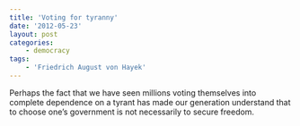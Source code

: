 ```yaml
---
title: 'Voting for tyranny'
date: '2012-05-23'
layout: post
categories:
    - democracy
tags:
    - 'Friedrich August von Hayek'
---
```


Perhaps the fact that we have seen millions voting themselves into complete dependence on a tyrant has made our generation understand that to choose one’s government is not necessarily to secure freedom.
